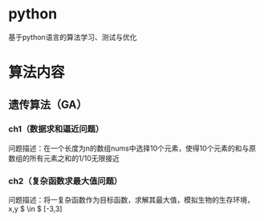 # python
基于python语言的算法学习、测试与优化

# 算法内容
## 遗传算法（GA）
### ch1（数据求和逼近问题）
问题描述：在一个长度为n的数组nums中选择10个元素，使得10个元素的和与原数组的所有元素之和的1/10无限接近
### ch2（复杂函数求最大值问题）
问题描述：将一复杂函数作为目标函数，求解其最大值，模拟生物的生存环境，x,y $ \in $ [-3,3]
